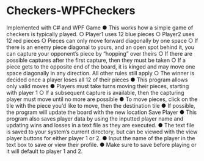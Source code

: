 # Checkers-WPFCheckers
Implemented with C# and WPF
Game
 ● This works how a simple game of checkers is typically played.
 ○ Player1 uses 12 blue pieces
 ○ Player2 uses 12 red pieces
 ○ Pieces can only move forward diagonally by one space
 ○ If there is an enemy piece diagonal to yours, and an open spot behind it, you can capture your opponent’s piece by “hopping” over theirs
 ○ If there are possible captures after the first capture, then they must be taken
 ○ If a piece gets to the opposite end of the board, it is kinged and may move one space diagonally in any direction. All other rules still apply
 ○ The winner is decided once a player loses all 12 of their pieces
 ● This program allows only valid moves
 ● Players must take turns moving their pieces, starting with player 1
 ○ If a subsequent capture is available, then the capturing player must move until no more are possible
 ● To move pieces, click on the tile with the piece you’d like to move, then the destination tile
 ● If possible, the program will update the board with the new location
Save Player
 ● This program also saves player data by using the inputted player name and updating wins and losses in a text file as they are executed.
 ● The text file is saved to your system’s current directory, but can be viewed with the view player buttons for either player 1 or 2.
 ● Input the name of the player in the text box to save or view their profile.
 ● Make sure to save before playing or it will default to player 1 and 2.